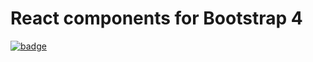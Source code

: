 # React components for Bootstrap 4

[![badge](https://github.com/johnb8005/ui-bs4/workflows/CI/badge.svg)](https://github.com/johnb8005/ui-bs4/actions)